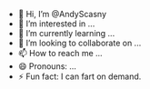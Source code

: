 - 👋 Hi, I’m @AndyScasny
- 👀 I’m interested in ...
- 🌱 I’m currently learning ...
- 💞️ I’m looking to collaborate on ...
- 📫 How to reach me ...
- 😄 Pronouns: ...
- ⚡ Fun fact: I can fart on demand.

<!---
AndyScasny/AndyScasny is a ✨ special ✨ repository because its `README.md` (this file) appears on your GitHub profile.
You can click the Preview link to take a look at your changes.
--->
